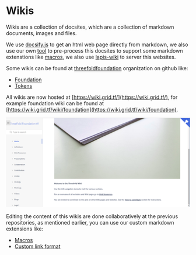# Wikis

Wikis are a collection of docsites, which are a collection of markdown documents, images and files.

We use [docsify.js](https://docsify.js.org/) to get an html web page directly from markdown, we also use our own [tool](https://github.com/threefoldtech/jumpscaleX/tree/development/docs/tools/wiki) to pre-process this docsites to support some markdown extenstions like [macros](macro/README.md), we also use [lapis-wiki](https://github.com/threefoldfoundation/lapis-wiki) to server this websites.

Some wikis can be found at [threefoldfoundation](https://github.com/threefoldfoundation) organization on github like:
* [Foundation](https://github.com/threefoldfoundation/info_foundation)
* [Tokens](https://github.com/threefoldfoundation/info_tokens)

All wikis are now hosted at [https://wiki.grid.tf/](https://wiki.grid.tf/), for example foundation wiki can be found at [https://wiki.grid.tf/wiki/foundation](https://wiki.grid.tf/wiki/foundation).


![wiki.png](images/wiki.png)

Editing the content of this wikis are done collaboratively at the previous repositories, as mentioned earlier, you can use our custom markdown extensions like:

* [Macros](macro/README.md)
* [Custom link format](links.md)
